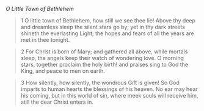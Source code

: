 _O Little Town of Bethlehem_

> 1
O little town of Bethlehem,
how still we see thee lie!
Above thy deep and dreamless sleep
the silent stars go by;
yet in thy dark streets shineth
the everlasting Light;
the hopes and fears of all the years
are met in thee tonight.

> 2
For Christ is born of Mary;
and gathered all above,
while mortals sleep, the angels keep
their watch of wondering love.
O morning stars, together
proclaim the holy birth!
and praises sing to God the King,
and peace to men on earth.

> 3
How silently, how silently,
the wondrous Gift is given!
So God imparts to human hearts
the blessings of his heaven.
No ear may hear his coming,
but in this world of sin,
where meek souls will receive him, still
the dear Christ enters in.
